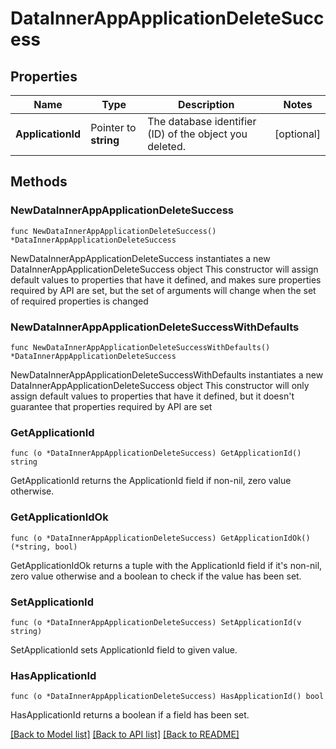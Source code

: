 # DataInnerAppApplicationDeleteSuccess

## Properties

Name | Type | Description | Notes
------------ | ------------- | ------------- | -------------
**ApplicationId** | Pointer to **string** | The database identifier (ID) of the object you deleted. | [optional] 

## Methods

### NewDataInnerAppApplicationDeleteSuccess

`func NewDataInnerAppApplicationDeleteSuccess() *DataInnerAppApplicationDeleteSuccess`

NewDataInnerAppApplicationDeleteSuccess instantiates a new DataInnerAppApplicationDeleteSuccess object
This constructor will assign default values to properties that have it defined,
and makes sure properties required by API are set, but the set of arguments
will change when the set of required properties is changed

### NewDataInnerAppApplicationDeleteSuccessWithDefaults

`func NewDataInnerAppApplicationDeleteSuccessWithDefaults() *DataInnerAppApplicationDeleteSuccess`

NewDataInnerAppApplicationDeleteSuccessWithDefaults instantiates a new DataInnerAppApplicationDeleteSuccess object
This constructor will only assign default values to properties that have it defined,
but it doesn't guarantee that properties required by API are set

### GetApplicationId

`func (o *DataInnerAppApplicationDeleteSuccess) GetApplicationId() string`

GetApplicationId returns the ApplicationId field if non-nil, zero value otherwise.

### GetApplicationIdOk

`func (o *DataInnerAppApplicationDeleteSuccess) GetApplicationIdOk() (*string, bool)`

GetApplicationIdOk returns a tuple with the ApplicationId field if it's non-nil, zero value otherwise
and a boolean to check if the value has been set.

### SetApplicationId

`func (o *DataInnerAppApplicationDeleteSuccess) SetApplicationId(v string)`

SetApplicationId sets ApplicationId field to given value.

### HasApplicationId

`func (o *DataInnerAppApplicationDeleteSuccess) HasApplicationId() bool`

HasApplicationId returns a boolean if a field has been set.


[[Back to Model list]](../README.md#documentation-for-models) [[Back to API list]](../README.md#documentation-for-api-endpoints) [[Back to README]](../README.md)



